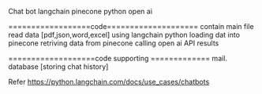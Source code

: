 Chat bot 
langchain 
pinecone 
python open ai 


==================code====================
contain main file 
read data [pdf,json,word,excel] using langchain python
loading dat into pinecone
retriving data from pinecone
calling open ai API
results


===================code supporting =============
mail. 
database [storing chat history]

Refer https://python.langchain.com/docs/use_cases/chatbots
